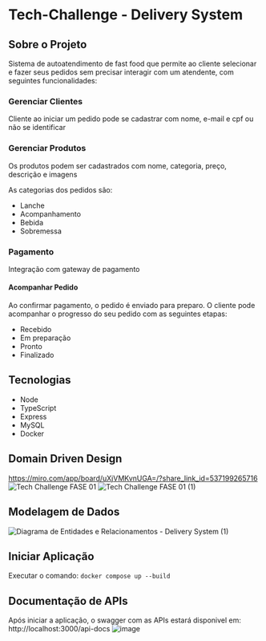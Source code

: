 # Tech-Challenge - Delivery System

## Sobre o Projeto

Sistema de autoatendimento de fast food que permite ao cliente selecionar e fazer seus pedidos sem precisar interagir com um atendente, com seguintes funcionalidades:

### Gerenciar Clientes

Cliente ao iniciar um pedido pode se cadastrar com nome, e-mail e cpf ou não se identificar

### Gerenciar Produtos

Os produtos podem ser cadastrados com nome, categoria, preço, descrição e imagens

As categorias dos pedidos são:

- Lanche
- Acompanhamento
- Bebida
- Sobremessa

### Pagamento

Integração com gateway de pagamento

#### Acompanhar Pedido

Ao confirmar pagamento, o pedido é enviado para preparo. O cliente pode acompanhar o progresso do seu pedido com as seguintes etapas:

- Recebido
- Em preparação
- Pronto
- Finalizado

## Tecnologias

- Node
- TypeScript
- Express
- MySQL
- Docker

## Domain Driven Design

https://miro.com/app/board/uXjVMKvnUGA=/?share_link_id=537199265716
![Tech Challenge FASE 01](https://p.ipic.vip/30tsa0.jpg)
![Tech Challenge FASE 01 (1)](https://github.com/fellipySaldanha/tech-challenge/assets/43252661/7e67ffe0-559b-4df0-9a19-fd97cfd867e7)

## Modelagem de Dados

![Diagrama de Entidades e Relacionamentos - Delivery System (1)](https://github.com/fellipySaldanha/tech-challenge/assets/43252661/7118b3eb-50cf-4b62-b6a3-8fdb9c5d862d)

## Iniciar Aplicação

Executar o comando: `docker compose up --build`

## Documentação de APIs

Após iniciar a aplicação, o swagger com as APIs estará disponivel em: http://localhost:3000/api-docs
![image](https://github.com/fellipySaldanha/tech-challenge/assets/43252661/ad170fee-5206-4913-950c-bfcd10fc80c9)
